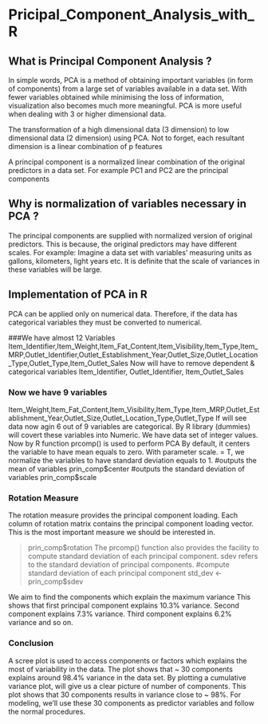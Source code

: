 # Pricipal_Component_Analysis_with_R

## What is Principal Component Analysis ?
In simple words, PCA is a method of obtaining important variables (in form of components) from a large set of variables available in a data set. With fewer variables obtained while minimising the loss of information, visualization also becomes much more meaningful. PCA is more useful when dealing with 3 or higher dimensional data.

The transformation of a high dimensional data (3 dimension) to low dimensional data (2 dimension) using PCA. Not to forget, each resultant dimension is a linear combination of p features

A principal component is a normalized linear combination of the original predictors in a data set. For example PC1 and PC2 are the principal components

## Why is normalization of variables necessary in PCA ?
The principal components are supplied with normalized version of original predictors. This is because, the original predictors may have different scales. For example: Imagine a data set with variables’ measuring units as gallons, kilometers, light years etc. It is definite that the scale of variances in these variables will be large.

## Implementation of PCA in R 
PCA can be applied only on numerical data. Therefore, if the data has categorical variables they must be converted to numerical.

###We have almost 12 Variables
Item_Identifier,Item_Weight,Item_Fat_Content,Item_Visibility,Item_Type,Item_MRP,Outlet_Identifier,Outlet_Establishment_Year,Outlet_Size,Outlet_Location_Type,Outlet_Type,Item_Outlet_Sales
Now will have to remove dependent & categorical variables
Item_Identifier, Outlet_Identifier, Item_Outlet_Sales

### Now we have 9 variables
Item_Weight,Item_Fat_Content,Item_Visibility,Item_Type,Item_MRP,Outlet_Establishment_Year,Outlet_Size,Outlet_Location_Type,Outlet_Type
If will see data now agin 6 out of 9 variables are categorical.
By R library (dummies) will covert these variables into Numeric. 
We have data set of integer values. Now by R function prcomp() is used to perform PCA
By default, it centers the variable to have mean equals to zero. With parameter scale. = T, we normalize the variables to have standard deviation equals to 1. 
#outputs the mean of variables
prin_comp$center
#outputs the standard deviation of variables
prin_comp$scale

### Rotation Measure 
The rotation measure provides the principal component loading. Each column of rotation matrix contains the principal component loading vector. This is the most important measure we should be interested in.
> prin_comp$rotation
The prcomp() function also provides the facility to compute standard deviation of each principal component. sdev refers to the standard deviation of principal components.
#compute standard deviation of each principal component
std_dev <- prin_comp$sdev

We aim to find the components which explain the maximum variance
This shows that first principal component explains 10.3% variance. Second component explains 7.3% variance. Third component explains 6.2% variance and so on.

### Conclusion
A scree plot is used to access components or factors which explains the most of variability in the data.
The plot  shows that ~ 30 components explains around 98.4% variance in the data set. 
By plotting a cumulative variance plot,  will give us a clear picture of number of components.
This plot shows that 30 components results in variance close to ~ 98%. 
For modeling, we’ll use these 30 components as predictor variables and follow the normal procedures.
